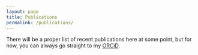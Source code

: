 ```yaml
---
layout: page
title: Publications
permalink: /publications/
---
```


There will be a proper list of recent publications here at some point, but for now, you can always go straight to my [ORCiD](https://orcid.org/0000-0001-5694-7285).